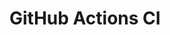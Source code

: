 # GitHub Actions CI









































































































































































































































































































































































































































































